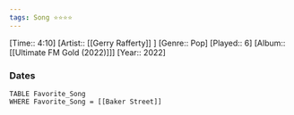 ```yaml
---
tags: Song ⭐⭐⭐⭐ 
---
```

[Time:: 4:10]
[Artist:: [[Gerry Rafferty]] ]
[Genre:: Pop]
[Played:: 6]
[Album:: [[Ultimate FM Gold (2022)]]]
[Year:: 2022]
### Dates
````dataview
TABLE Favorite_Song
WHERE Favorite_Song = [[Baker Street]]
````